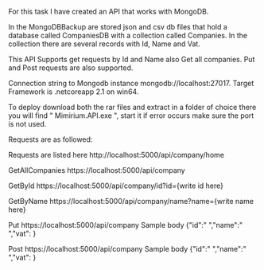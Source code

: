 For this task I have created an API that works with MongoDB.

In the MongoDBBackup are stored json and csv db files that hold a database called CompaniesDB with a collection called Companies. In the 
collection there are several records with Id, Name and Vat. 

This API Supports get requests by Id and Name also Get all companies. Put and Post requests are also supported.

Connection string to Mongodb instance mongodb://localhost:27017.
Target Framework is .netcoreapp 2.1 on win64.

To deploy download both the rar files and extract in a folder of choice there you will find " Mimirium.API.exe ", start it if error occurs make sure the port is not used.

Requests are as followed: 

Requests are listed here http://localhost:5000/api/company/home 

GetAllCompanies https://localhost:5000/api/company 

GetById https://localhost:5000/api/company/id?id={write id here}

GetByName https://localhost:5000/api/company/name?name={write name here}

Put https://localhost:5000/api/company Sample body {"id":" ","name":" ","vat": }

Post https://localhost:5000/api/company Sample body {"id":" ","name":" ","vat": }
